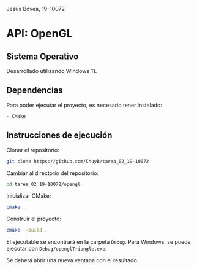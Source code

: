 Jesús Bovea,
19-10072

# API: OpenGL

## Sistema Operativo

Desarrollado utilizando Windows 11.

## Dependencias

Para poder ejecutar el proyecto, es necesario tener instalado:
```
- CMake
```

## Instrucciones de ejecución

Clonar el repositorio:
```sh
git clone https://github.com/ChuyB/tarea_02_19-10072
```

Cambiar al directorio del repositorio:
```sh
cd tarea_02_19-10072/opengl
```

Inicializar CMake:
```sh
cmake .
```

Construir el proyecto:
```sh
cmake --build .
```

El ejecutable se encontrará en la carpeta `Debug`. Para Windows, se puede ejecutar con `Debug/openglTriangle.exe`.

Se deberá abrir una nueva ventana con el resultado.
